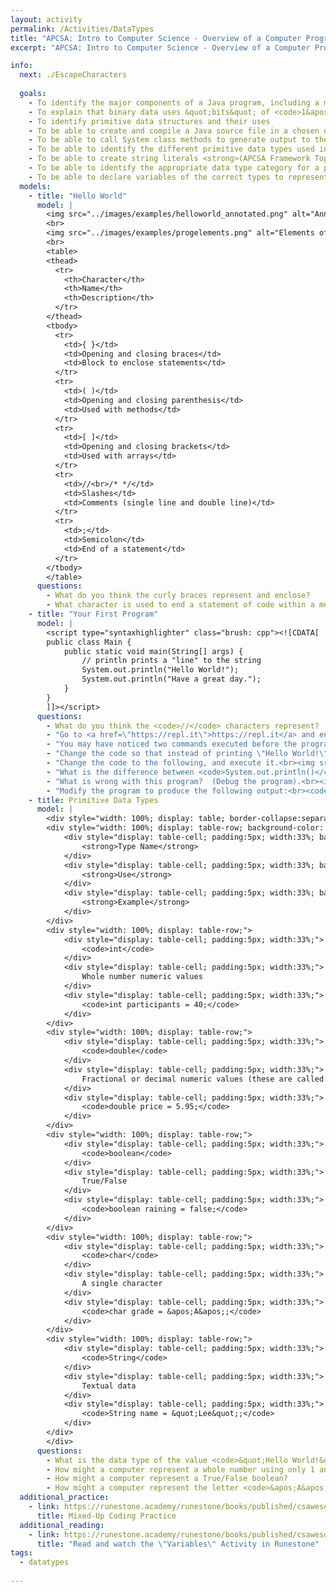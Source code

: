 ```yaml
---
layout: activity
permalink: /Activities/DataTypes
title: "APCSA: Intro to Computer Science - Overview of a Computer Program and Data Types"
excerpt: "APCSA: Intro to Computer Science - Overview of a Computer Program and Data Types"

info:
  next: ./EscapeCharacters
    
  goals: 
    - To identify the major components of a Java program, including a method and a class
    - To explain that binary data uses &quot;bits&quot; of <code>1&apos;s</code> and <code>0&apos;s</code> to represent data of various types, both numeric and textual
    - To identify primitive data structures and their uses
    - To be able to create and compile a Java source file in a chosen development environment
    - To be able to call System class methods to generate output to the console (APCSA Framework Topic 1.1 Mod 1.A)
    - To be able to identify the different primitive data types used in the Java language
    - To be able to create string literals <strong>(APCSA Framework Topic 1.1 Var 1.A)</strong>
    - To be able to identify the appropriate data type category for a particular specification. <strong>(APCSA Framework Topic 1.2 Var 1.B)</strong>
    - To be able to declare variables of the correct types to represent primitive data. <strong>(APCSA Framework Topic 1.2 Var 1.C)</strong>
  models:
    - title: "Hello World"
      model: |
        <img src="../images/examples/helloworld_annotated.png" alt="Annotated Hello World Java program example">
        <br>
        <img src="../images/examples/progelements.png" alt="Elements of a Java program">
        <br>
        <table>
        <thead>
          <tr>
            <th>Character</th>
            <th>Name</th>
            <th>Description</th>
          </tr>
        </thead>
        <tbody>
          <tr>
            <td>{ }</td>
            <td>Opening and closing braces</td>
            <td>Block to enclose statements</td>
          </tr>
          <tr>
            <td>( )</td>
            <td>Opening and closing parenthesis</td>
            <td>Used with methods</td>
          </tr>
          <tr>
            <td>[ ]</td>
            <td>Opening and closing brackets</td>
            <td>Used with arrays</td>
          </tr>
          <tr>
            <td>//<br>/* */</td>
            <td>Slashes</td>
            <td>Comments (single line and double line)</td>
          </tr>
          <tr>
            <td>;</td>
            <td>Semicolon</td>
            <td>End of a statement</td>
          </tr>
        </tbody>
        </table>        
      questions: 
        - What do you think the curly braces represent and enclose?
        - What character is used to end a statement of code within a method?
    - title: "Your First Program"
      model: |
        <script type="syntaxhighlighter" class="brush: cpp"><![CDATA[
        public class Main {
            public static void main(String[] args) {
                // println prints a "line" to the string
                System.out.println("Hello World!");
                System.out.println("Have a great day.");
            }
        }
        ]]></script> 
      questions: 
        - What do you think the <code>//</code> characters represent?  
        - "Go to <a href=\"https://repl.it\">https://repl.it</a> and enter the code above into a file called <code>Main.java</code> (the filename is almost always the same as the class name, which we called <code>Main</code> in this example).  Click the \"Run\" button at the top to run the program."
        - "You may have noticed two commands executed before the program ran and printed \"Hello world!\" - to execute a program with the java command, the code in each class must first be compiled using the javac command.  Development environments such as repl.it usually do these steps for you.  Note that you can run many of our code examples in repl.it or the <a href=\"https://cscircles.cemc.uwaterloo.ca/java_visualize/\">Java Visualizer</a><br><img src=\"../images/examples/compileprocess.png\" alt=\"The compilation process\">"
        - "Change the code so that instead of printing \"Hello World!\" the code instead prints a greeting to your partner."  
        - "Change the code to the following, and execute it.<br><img src=\"../images/examples/systemoutprint.png\" alt=\"Printing statements to the screen\">"   
        - "What is the difference between <code>System.out.println()</code> and <code>System.out.print()</code>?  <strong>APCSA U1 Topic1.1 MOD 1.A.1 and MOD 1.A.2</strong>"
        - "What is wrong with this program?  (Debug the program).<br><img src=\"../images/examples/syntaxerror.png\" alt=\"A program with an error\">"
        - "Modify the program to produce the following output:<br><code>How are you?<br>Everything is going well.</code>"
    - title: Primitive Data Types
      model: |
        <div style="width: 100%; display: table; border-collapse:separate; border-spacing:5px;">
        <div style="width: 100%; display: table-row; background-color: black; color: white;">
            <div style="display: table-cell; padding:5px; width:33%; background-color: black; color: white;">
                <strong>Type Name</strong>
            </div>
            <div style="display: table-cell; padding:5px; width:33%; background-color: black; color: white;">
                <strong>Use</strong>
            </div>
            <div style="display: table-cell; padding:5px; width:33%; background-color: black; color: white;">
                <strong>Example</strong>
            </div>
        </div>
        <div style="width: 100%; display: table-row;">
            <div style="display: table-cell; padding:5px; width:33%;">
                <code>int</code>
            </div>
            <div style="display: table-cell; padding:5px; width:33%;">
                Whole number numeric values
            </div>
            <div style="display: table-cell; padding:5px; width:33%;">
                <code>int participants = 40;</code>
            </div>
        </div>    
        <div style="width: 100%; display: table-row;">
            <div style="display: table-cell; padding:5px; width:33%;">
                <code>double</code>
            </div>
            <div style="display: table-cell; padding:5px; width:33%;">
                Fractional or decimal numeric values (these are called "floating point" values)
            </div>
            <div style="display: table-cell; padding:5px; width:33%;">
                <code>double price = 5.95;</code>
            </div>
        </div>        
        <div style="width: 100%; display: table-row;">
            <div style="display: table-cell; padding:5px; width:33%;">
                <code>boolean</code>
            </div>
            <div style="display: table-cell; padding:5px; width:33%;">
                True/False
            </div>
            <div style="display: table-cell; padding:5px; width:33%;">
                <code>boolean raining = false;</code>
            </div>
        </div>  
        <div style="width: 100%; display: table-row;">
            <div style="display: table-cell; padding:5px; width:33%;">
                <code>char</code>
            </div>
            <div style="display: table-cell; padding:5px; width:33%;">
                A single character
            </div>
            <div style="display: table-cell; padding:5px; width:33%;">
                <code>char grade = &apos;A&apos;;</code>
            </div>
        </div>     
        <div style="width: 100%; display: table-row;">
            <div style="display: table-cell; padding:5px; width:33%;">
                <code>String</code>
            </div>
            <div style="display: table-cell; padding:5px; width:33%;">
                Textual data
            </div>
            <div style="display: table-cell; padding:5px; width:33%;">
                <code>String name = &quot;Lee&quot;;</code>
            </div>
        </div>       
        </div>
      questions:
        - What is the data type of the value <code>&quot;Hello World!&quot;</code>?
        - How might a computer represent a whole number using only 1 and 0 digits?  How do you use the decimal digits 0 through 9 to represent all whole numbers?
        - How might a computer represent a True/False boolean?
        - How might a computer represent the letter <code>&apos;A&apos;</code> or the word <code>&quot;Hi!&quot;</code>?
  additional_practice:
    - link: https://runestone.academy/runestone/books/published/csawesome/Unit1-Getting-Started/topic-1-8-practice-coding.html
      title: Mixed-Up Coding Practice
  additional_reading:
    - link: https://runestone.academy/runestone/books/published/csawesome/Unit1-Getting-Started/topic-1-3-variables.html
      title: "Read and watch the \"Variables\" Activity in Runestone"
tags:
  - datatypes
  
---
```


